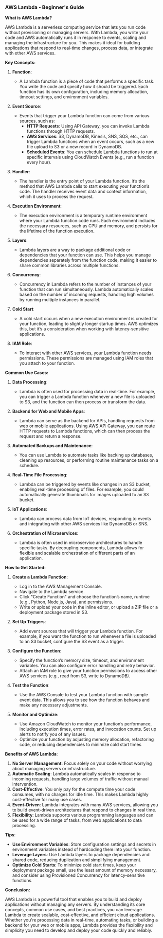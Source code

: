 ### AWS Lambda - Beginner's Guide

**What is AWS Lambda?**

AWS Lambda is a serverless computing service that lets you run code without provisioning or managing servers. With Lambda, you write your code and AWS automatically runs it in response to events, scaling and managing the infrastructure for you. This makes it ideal for building applications that respond to real-time changes, process data, or integrate with other AWS services.

**Key Concepts:**

1. **Function**:

   - A Lambda function is a piece of code that performs a specific task. You write the code and specify how it should be triggered. Each function has its own configuration, including memory allocation, timeout settings, and environment variables.

2. **Event Source**:

   - Events that trigger your Lambda function can come from various sources, such as:
     - **HTTP Requests**: Using API Gateway, you can invoke Lambda functions through HTTP requests.
     - **AWS Services**: S3, DynamoDB, Kinesis, SNS, SQS, etc., can trigger Lambda functions when an event occurs, such as a new file upload to S3 or a new record in DynamoDB.
     - **Scheduled Events**: You can schedule Lambda functions to run at specific intervals using CloudWatch Events (e.g., run a function every hour).

3. **Handler**:

   - The handler is the entry point of your Lambda function. It’s the method that AWS Lambda calls to start executing your function’s code. The handler receives event data and context information, which it uses to process the request.

4. **Execution Environment**:

   - The execution environment is a temporary runtime environment where your Lambda function code runs. Each environment includes the necessary resources, such as CPU and memory, and persists for the lifetime of the function execution.

5. **Layers**:

   - Lambda layers are a way to package additional code or dependencies that your function can use. This helps you manage dependencies separately from the function code, making it easier to share common libraries across multiple functions.

6. **Concurrency**:

   - Concurrency in Lambda refers to the number of instances of your function that can run simultaneously. Lambda automatically scales based on the number of incoming requests, handling high volumes by running multiple instances in parallel.

7. **Cold Start**:

   - A cold start occurs when a new execution environment is created for your function, leading to slightly longer startup times. AWS optimizes this, but it’s a consideration when working with latency-sensitive applications.

8. **IAM Role**:
   - To interact with other AWS services, your Lambda function needs permissions. These permissions are managed using IAM roles that you attach to your function.

**Common Use Cases:**

1. **Data Processing**:

   - Lambda is often used for processing data in real-time. For example, you can trigger a Lambda function whenever a new file is uploaded to S3, and the function can then process or transform the data.

2. **Backend for Web and Mobile Apps**:

   - Lambda can serve as the backend for APIs, handling requests from web or mobile applications. Using AWS API Gateway, you can route HTTP requests to Lambda functions, which can then process the request and return a response.

3. **Automated Backups and Maintenance**:

   - You can use Lambda to automate tasks like backing up databases, cleaning up resources, or performing routine maintenance tasks on a schedule.

4. **Real-Time File Processing**:

   - Lambda can be triggered by events like changes in an S3 bucket, enabling real-time processing of files. For example, you could automatically generate thumbnails for images uploaded to an S3 bucket.

5. **IoT Applications**:

   - Lambda can process data from IoT devices, responding to events and integrating with other AWS services like DynamoDB or SNS.

6. **Orchestration of Microservices**:
   - Lambda is often used in microservice architectures to handle specific tasks. By decoupling components, Lambda allows for flexible and scalable orchestration of different parts of an application.

**How to Get Started:**

1. **Create a Lambda Function**:

   - Log in to the AWS Management Console.
   - Navigate to the Lambda service.
   - Click "Create Function" and choose the function’s name, runtime (e.g., Python, Node.js, Java), and permissions.
   - Write or upload your code in the inline editor, or upload a ZIP file or a deployment package stored in S3.

2. **Set Up Triggers**:

   - Add event sources that will trigger your Lambda function. For example, if you want the function to run whenever a file is uploaded to an S3 bucket, configure the S3 event as a trigger.

3. **Configure the Function**:

   - Specify the function’s memory size, timeout, and environment variables. You can also configure error handling and retry behavior.
   - Attach an IAM role to give your function permissions to access other AWS services (e.g., read from S3, write to DynamoDB).

4. **Test the Function**:

   - Use the AWS Console to test your Lambda function with sample event data. This allows you to see how the function behaves and make any necessary adjustments.

5. **Monitor and Optimize**:
   - Use Amazon CloudWatch to monitor your function’s performance, including execution times, error rates, and invocation counts. Set up alerts to notify you of any issues.
   - Optimize your function by adjusting memory allocation, refactoring code, or reducing dependencies to minimize cold start times.

**Benefits of AWS Lambda:**

1. **No Server Management**: Focus solely on your code without worrying about managing servers or infrastructure.
2. **Automatic Scaling**: Lambda automatically scales in response to incoming requests, handling large volumes of traffic without manual intervention.
3. **Cost-Effective**: You only pay for the compute time your code consumes, with no charges for idle time. This makes Lambda highly cost-effective for many use cases.
4. **Event-Driven**: Lambda integrates with many AWS services, allowing you to build event-driven architectures that respond to changes in real time.
5. **Flexibility**: Lambda supports various programming languages and can be used for a wide range of tasks, from web applications to data processing.

**Tips:**

- **Use Environment Variables**: Store configuration settings and secrets in environment variables instead of hardcoding them into your function.
- **Leverage Layers**: Use Lambda layers to package dependencies and shared code, reducing duplication and simplifying management.
- **Optimize Cold Starts**: To minimize cold start times, keep your deployment package small, use the least amount of memory necessary, and consider using Provisioned Concurrency for latency-sensitive functions.

**Conclusion:**

AWS Lambda is a powerful tool that enables you to build and deploy applications without managing any servers. By understanding its core concepts, common use cases, and best practices, you can leverage Lambda to create scalable, cost-effective, and efficient cloud applications. Whether you're processing data in real-time, automating tasks, or building a backend for your web or mobile apps, Lambda provides the flexibility and simplicity you need to develop and deploy your code quickly and reliably.

